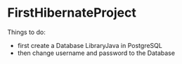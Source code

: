 # FirstHibernateProject
Things to do:
- first create a Database LibraryJava in PostgreSQL
- then change username and password to the Database
